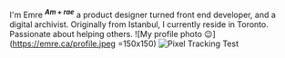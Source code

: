 I'm Emre <sup>**_Am + rae_**</sup> a product designer turned front end developer, and a digital archivist. Originally from Istanbul, I currently reside in Toronto. Passionate about helping others.
![My profile photo 😉](https://emre.ca/profile.jpeg =150x150)
![Pixel Tracking Test](https://mostlyemre.goatcounter.com/count?p=/github-profile)
